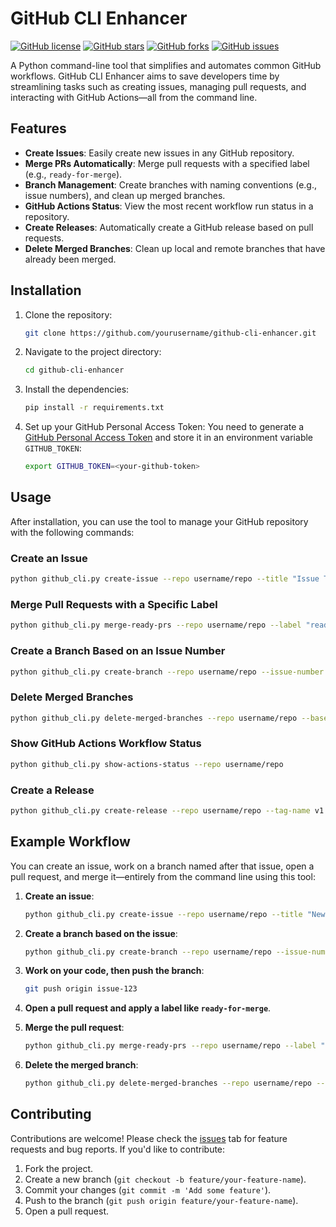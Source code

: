 # GitHub CLI Enhancer

[![GitHub license](https://img.shields.io/github/license/yourusername/github-cli-enhancer)](https://github.com/yourusername/github-cli-enhancer/blob/main/LICENSE)
[![GitHub stars](https://img.shields.io/github/stars/yourusername/github-cli-enhancer)](https://github.com/yourusername/github-cli-enhancer/stargazers)
[![GitHub forks](https://img.shields.io/github/forks/yourusername/github-cli-enhancer)](https://github.com/yourusername/github-cli-enhancer/network)
[![GitHub issues](https://img.shields.io/github/issues/yourusername/github-cli-enhancer)](https://github.com/yourusername/github-cli-enhancer/issues)

A Python command-line tool that simplifies and automates common GitHub workflows. GitHub CLI Enhancer aims to save developers time by streamlining tasks such as creating issues, managing pull requests, and interacting with GitHub Actions—all from the command line.

## Features

- **Create Issues**: Easily create new issues in any GitHub repository.
- **Merge PRs Automatically**: Merge pull requests with a specified label (e.g., `ready-for-merge`).
- **Branch Management**: Create branches with naming conventions (e.g., issue numbers), and clean up merged branches.
- **GitHub Actions Status**: View the most recent workflow run status in a repository.
- **Create Releases**: Automatically create a GitHub release based on pull requests.
- **Delete Merged Branches**: Clean up local and remote branches that have already been merged.

## Installation

1. Clone the repository:
   ```bash
   git clone https://github.com/yourusername/github-cli-enhancer.git
   ```

2. Navigate to the project directory:
   ```bash
   cd github-cli-enhancer
   ```

3. Install the dependencies:
   ```bash
   pip install -r requirements.txt
   ```

4. Set up your GitHub Personal Access Token:
   You need to generate a [GitHub Personal Access Token](https://github.com/settings/tokens) and store it in an environment variable `GITHUB_TOKEN`:
   ```bash
   export GITHUB_TOKEN=<your-github-token>
   ```

## Usage

After installation, you can use the tool to manage your GitHub repository with the following commands:

### Create an Issue

```bash
python github_cli.py create-issue --repo username/repo --title "Issue Title" --body "Issue description"
```

### Merge Pull Requests with a Specific Label

```bash
python github_cli.py merge-ready-prs --repo username/repo --label "ready-for-merge"
```

### Create a Branch Based on an Issue Number

```bash
python github_cli.py create-branch --repo username/repo --issue-number 123 --base-branch main
```

### Delete Merged Branches

```bash
python github_cli.py delete-merged-branches --repo username/repo --base-branch main
```

### Show GitHub Actions Workflow Status

```bash
python github_cli.py show-actions-status --repo username/repo
```

### Create a Release

```bash
python github_cli.py create-release --repo username/repo --tag-name v1.0.0 --release-name "First Release" --description "Description of the release"
```

## Example Workflow

You can create an issue, work on a branch named after that issue, open a pull request, and merge it—entirely from the command line using this tool:

1. **Create an issue**:
   ```bash
   python github_cli.py create-issue --repo username/repo --title "New Feature" --body "Description of the new feature"
   ```

2. **Create a branch based on the issue**:
   ```bash
   python github_cli.py create-branch --repo username/repo --issue-number 123 --base-branch main
   ```

3. **Work on your code, then push the branch**:
   ```bash
   git push origin issue-123
   ```

4. **Open a pull request and apply a label like `ready-for-merge`**.

5. **Merge the pull request**:
   ```bash
   python github_cli.py merge-ready-prs --repo username/repo --label "ready-for-merge"
   ```

6. **Delete the merged branch**:
   ```bash
   python github_cli.py delete-merged-branches --repo username/repo --base-branch main
   ```

## Contributing

Contributions are welcome! Please check the [issues](https://github.com/yourusername/github-cli-enhancer/issues) tab for feature requests and bug reports. If you'd like to contribute:

1. Fork the project.
2. Create a new branch (`git checkout -b feature/your-feature-name`).
3. Commit your changes (`git commit -m 'Add some feature'`).
4. Push to the branch (`git push origin feature/your-feature-name`).
5. Open a pull request.


